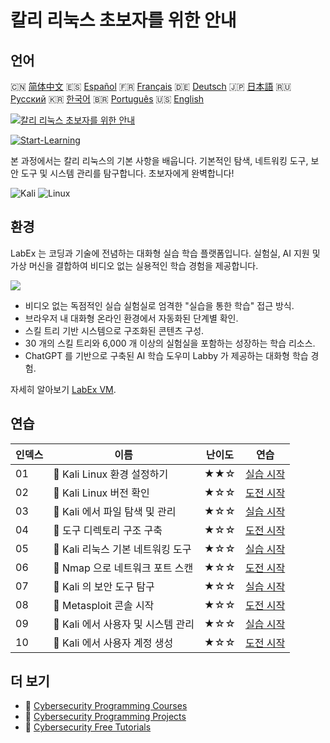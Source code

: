 # 칼리 리눅스 초보자를 위한 안내

## 언어

🇨🇳 [简体中文](README_zh.md) 🇪🇸 [Español](README_es.md) 🇫🇷 [Français](README_fr.md) 🇩🇪 [Deutsch](README_de.md) 🇯🇵 [日本語](README_ja.md) 🇷🇺 [Русский](README_ru.md) 🇰🇷 [한국어](README_ko.md) 🇧🇷 [Português](README_pt.md) 🇺🇸 [English](README.md) 

[![칼리 리눅스 초보자를 위한 안내](https://cover-creator.labex.io/kali-linux-for-beginners.png?lang=ko)](https://labex.io/ko/courses/kali-linux-for-beginners)

[![Start-Learning](https://img.shields.io/badge/Start-Learning-whitesmoke?style=for-the-badge)](https://labex.io/ko/courses/kali-linux-for-beginners)

본 과정에서는 칼리 리눅스의 기본 사항을 배웁니다. 기본적인 탐색, 네트워킹 도구, 보안 도구 및 시스템 관리를 탐구합니다. 초보자에게 완벽합니다!

![Kali](https://img.shields.io/badge/Kali-whitesmoke?style=for-the-badge&logo=kali)
![Linux](https://img.shields.io/badge/Linux-whitesmoke?style=for-the-badge&logo=linux)


## 환경

LabEx 는 코딩과 기술에 전념하는 대화형 실습 학습 플랫폼입니다. 실험실, AI 지원 및 가상 머신을 결합하여 비디오 없는 실용적인 학습 경험을 제공합니다.

![](https://tutorial-screenshot.getvm.io/images/vm-1725247253.png)

- 비디오 없는 독점적인 실습 실험실로 엄격한 "실습을 통한 학습" 접근 방식.
- 브라우저 내 대화형 온라인 환경에서 자동화된 단계별 확인.
- 스킬 트리 기반 시스템으로 구조화된 콘텐츠 구성.
- 30 개의 스킬 트리와 6,000 개 이상의 실험실을 포함하는 성장하는 학습 리소스.
- ChatGPT 를 기반으로 구축된 AI 학습 도우미 Labby 가 제공하는 대화형 학습 경험.

자세히 알아보기 [LabEx VM](https://support.labex.io/using-labex/virtual-machine).

## 연습

|   인덱스 | 이름                               | 난이도   | 연습                                                                                                                     |
|----------|------------------------------------|----------|--------------------------------------------------------------------------------------------------------------------------|
|       01 | 📖 Kali Linux 환경 설정하기        | ★★☆      | <a target='_blank' href='https://labex.io/ko/tutorials/kali-setting-up-your-kali-linux-environment-552195'>실습 시작</a> |
|       02 | 🎯 Kali Linux 버전 확인            | ★☆☆      | <a target='_blank' href='https://labex.io/ko/tutorials/kali-verify-kali-linux-version-552268'>도전 시작</a>              |
|       03 | 📖 Kali 에서 파일 탐색 및 관리     | ★☆☆      | <a target='_blank' href='https://labex.io/ko/tutorials/kali-navigating-and-managing-files-in-kali-552194'>실습 시작</a>  |
|       04 | 🎯 도구 디렉토리 구조 구축         | ★☆☆      | <a target='_blank' href='https://labex.io/ko/tutorials/kali-build-tool-directory-structure-552274'>도전 시작</a>         |
|       05 | 📖 Kali 리눅스 기본 네트워킹 도구  | ★☆☆      | <a target='_blank' href='https://labex.io/ko/tutorials/kali-basic-networking-tools-in-kali-552191'>실습 시작</a>         |
|       06 | 🎯 Nmap 으로 네트워크 포트 스캔    | ★☆☆      | <a target='_blank' href='https://labex.io/ko/tutorials/kali-scan-network-ports-with-nmap-552280'>도전 시작</a>           |
|       07 | 📖 Kali 의 보안 도구 탐구          | ★☆☆      | <a target='_blank' href='https://labex.io/ko/tutorials/kali-exploring-kali-s-security-tools-552192'>실습 시작</a>        |
|       08 | 🎯 Metasploit 콘솔 시작            | ★☆☆      | <a target='_blank' href='https://labex.io/ko/tutorials/kali-start-metasploit-console-552287'>도전 시작</a>               |
|       09 | 📖 Kali 에서 사용자 및 시스템 관리 | ★☆☆      | <a target='_blank' href='https://labex.io/ko/tutorials/kali-managing-users-and-system-in-kali-552193'>실습 시작</a>      |
|       10 | 🎯 Kali 에서 사용자 계정 생성      | ★☆☆      | <a target='_blank' href='https://labex.io/ko/tutorials/kali-create-user-account-in-kali-552291'>도전 시작</a>            |

## 더 보기

- 🔗 [Cybersecurity Programming Courses](https://github.com/labex-labs/awesome-programming-courses)
- 🔗 [Cybersecurity Programming Projects](https://github.com/labex-labs/awesome-programming-projects)
- 🔗 [Cybersecurity Free Tutorials](https://github.com/labex-labs/cybersecurity-free-tutorials)

